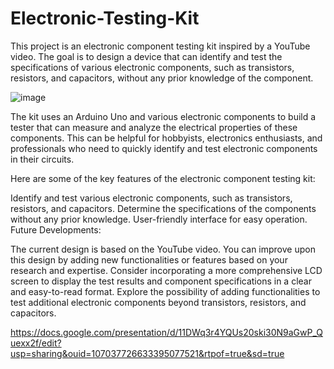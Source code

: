 # Electronic-Testing-Kit

This project is an electronic component testing kit inspired by a YouTube video.
The goal is to design a device that can identify and test the specifications of various electronic components, such as transistors, resistors, and capacitors, without any prior knowledge of the component.

![image](https://github.com/ShashankRaut1604/Electronic-Testing-Kit/assets/157049159/7778d4b7-de66-4d84-8ea5-483092076f93)

The kit uses an Arduino Uno and various electronic components to build a tester that can measure and analyze the electrical properties of these components. This can be helpful for hobbyists, electronics enthusiasts, and professionals who need to quickly identify and test electronic components in their circuits.

Here are some of the key features of the electronic component testing kit:

Identify and test various electronic components, such as transistors, resistors, and capacitors.
Determine the specifications of the components without any prior knowledge.
User-friendly interface for easy operation.
Future Developments:

The current design is based on the YouTube video. You can improve upon this design by adding new functionalities or features based on your research and expertise.
Consider incorporating a more comprehensive LCD screen to display the test results and component specifications in a clear and easy-to-read format.
Explore the possibility of adding functionalities to test additional electronic components beyond transistors, resistors, and capacitors.

https://docs.google.com/presentation/d/11DWq3r4YQUs20ski30N9aGwP_Quexx2f/edit?usp=sharing&ouid=107037726633395077521&rtpof=true&sd=true
